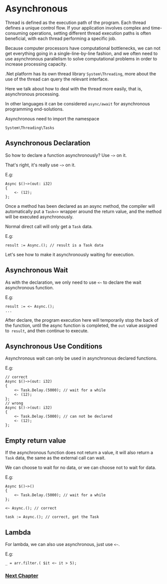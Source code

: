 # Asynchronous
Thread is defined as the execution path of the program. Each thread defines a unique control flow. If your application involves complex and time-consuming operations, setting different thread execution paths is often beneficial, with each thread performing a specific job.

Because computer processors have computational bottlenecks, we can not get everything going in a single-line-by-line fashion, and we often need to use asynchronous parallelism to solve computational problems in order to increase processing capacity.

.Net platform has its own thread library `System\Threading`, more about the use of the thread can query the relevant interface.

Here we talk about how to deal with the thread more easily, that is, asynchronous processing.

In other languages ​​it can be considered `async/await` for asynchronous programming end-solutions.

Asynchronous need to import the namespace
```
System\Threading\Tasks
```
## Asynchronous Declaration
So how to declare a function asynchronously? Use `~>` on it.

That's right, it's really use `~>` on it.

E.g:
```
Async $()~>(out: i32)
{
    <- (12);
};
```
Once a method has been declared as an async method, the compiler will automatically put a `Task<>` wrapper around the return value, and the method will be executed asynchronously.

Normal direct call will only get a `Task` data.

E.g:
```
result := Async.(); // result is a Task data
```
Let's see how to make it asynchronously waiting for execution.
## Asynchronous Wait
As with the declaration, we only need to use `<~` to declare the wait asynchronous function.

E.g:
```
result := <~ Async.();
...
```
After declare, the program execution here will temporarily stop the back of the function, until the async function is completed, the `out` value assigned to` result`, and then continue to execute.
## Asynchronous Use Conditions
Asynchronous wait can only be used in asynchronous declared functions.

E.g:
```
// correct
Async $()~>(out: i32)
{
    <~ Task.Delay.(5000); // wait for a while
    <- (12);
};
// wrong
Async $()->(out: i32)
{
    <~ Task.Delay.(5000); // can not be declared
    <- (12);
};
```
## Empty return value
If the asynchronous function does not return a value, it will also return a `Task` data, the same as the external call can wait.

We can choose to wait for no data, or we can choose not to wait for data.

E.g:
```
Async $()~>()
{
    <~ Task.Delay.(5000); // wait for a while
};

<~ Async.(); // correct

task := Async.(); // correct, got the Task
```
## Lambda
For lambda, we can also use asynchronous, just use `<~`.

E.g:
```
_ = arr.filter.( $it <~ it > 5);
```
### [Next Chapter](generic.md)